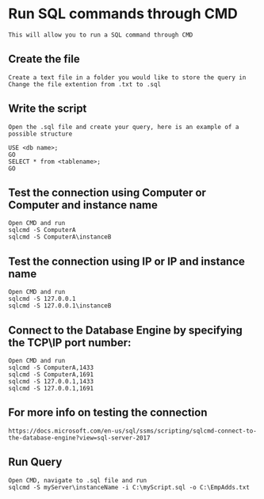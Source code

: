 # Run SQL commands through CMD

    This will allow you to run a SQL command through CMD
    
## Create the file

    Create a text file in a folder you would like to store the query in
    Change the file extention from .txt to .sql
    
## Write the script

    Open the .sql file and create your query, here is an example of a possible structure
    
    USE <db name>;  
    GO  
    SELECT * from <tablename>;  
    GO
    
    
## Test the connection using Computer or Computer and instance name
    
    Open CMD and run
    sqlcmd -S ComputerA  
    sqlcmd -S ComputerA\instanceB  
    
## Test the connection using IP or IP and instance name

    Open CMD and run
    sqlcmd -S 127.0.0.1  
    sqlcmd -S 127.0.0.1\instanceB  
    
## Connect to the Database Engine by specifying the TCP\IP port number:

    Open CMD and run
    sqlcmd -S ComputerA,1433  
    sqlcmd -S ComputerA,1691  
    sqlcmd -S 127.0.0.1,1433  
    sqlcmd -S 127.0.0.1,1691  
    
## For more info on testing the connection

    https://docs.microsoft.com/en-us/sql/ssms/scripting/sqlcmd-connect-to-the-database-engine?view=sql-server-2017
    
## Run Query
    
    Open CMD, navigate to .sql file and run
    sqlcmd -S myServer\instanceName -i C:\myScript.sql -o C:\EmpAdds.txt